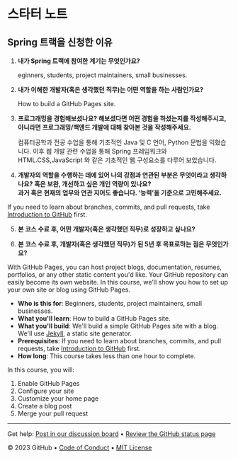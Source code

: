 <header>

<!--
  <<< Author notes: Course header >>>
  Include a 1280×640 image, course title in sentence case, and a concise description in emphasis.
  In your repository settings: enable template repository, add your 1280×640 social image, auto delete head branches.
  Add your open source license, GitHub uses MIT license.
-->
</header>

<!--
1.
내가 Spring 트랙에 참여한 계기는 무엇인가요?
2.
내가 이해한 개발자(혹은 생각했던 직무)는 어떤 역할을 하는 사람인가요? 
3.
프로그래밍을 경험해보셨나요? 해보셨다면 어떤 경험을 하셨는지를 작성해주시고,
아니라면 프로그래밍/백엔드 개발에 대해 찾아본 것을 작성해주세요.
4.
개발자의 역할을 수행하는 데에 있어 나의 강점과 연관된 부분은 무엇이라고 생각하나요? 
혹은 보완, 개선하고 싶은 개인 역량이 있나요 ?  
과거 혹은 현재의 업무와 연관 지어도 좋습니다. ‘능력’을 기준으로 고민해주세요.
5.
본 코스 수료 후, 어떤 개발자(혹은 생각했던 직무)로 성장하고 싶나요?
6.
본 코스 수료 후, 개발자(혹은 생각했던 직무)가 된 5년 후 목표로하는 점은 무엇인가요? 
-->
# 스타터 노트

## Spring 트랙을 신청한 이유

1. **내가 Spring 트랙에 참여한 계기는 무엇인가요?**

   eginners, students, project maintainers, small businesses. 
 

2. **내가 이해한 개발자(혹은 생각했던 직무)는 어떤 역할을 하는 사람인가요?**

   How to build a GitHub Pages site.
  
3. **프로그래밍을 경험해보셨나요? 해보셨다면 어떤 경험을 하셨는지를 작성해주시고, 아니라면 프로그래밍/백엔드 개발에 대해 찾아본 것을 작성해주세요.**

   컴퓨터공학과 전공 수업을 통해 기초적인 Java 및 C 언어, Python 문법을 익혔습니다.
   이후 웹 개발 관련 수업을 통해 Spring 프레임워크와 HTML.CSS,JavaScript 와 같은 기초적인 웹 구성요소를 다루어 보았습니다.
   
4. **개발자의 역할을 수행하는 데에 있어 나의 강점과 연관된 부분은 무엇이라고 생각하나요? 혹은 보완, 개선하고 싶은 개인 역량이 있나요?<br>과거 혹은 현재의 업무와 연관 지어도 좋습니다. ‘능력’을 기준으로 고민해주세요.**

  If you need to learn about branches, commits, and pull requests, take [Introduction to GitHub](https://github.com/skills/introduction-to-github) first.
  
5. **본 코스 수료 후, 어떤 개발자(혹은 생각했던 직무)로 성장하고 싶나요?**

   
6. **본 코스 수료 후, 개발자(혹은 생각했던 직무)가 된 5년 후 목표로하는 점은 무엇인가요?**
  

With GitHub Pages, you can host project blogs, documentation, resumes, portfolios, or any other static content you'd like. Your GitHub repository can easily become its own website. In this course, we'll show you how to set up your own site or blog using GitHub Pages.

- **Who is this for**: Beginners, students, project maintainers, small businesses.
- **What you'll learn**: How to build a GitHub Pages site.
- **What you'll build**: We'll build a simple GitHub Pages site with a blog. We'll use [Jekyll](https://jekyllrb.com), a static site generator.
- **Prerequisites**: If you need to learn about branches, commits, and pull requests, take [Introduction to GitHub](https://github.com/skills/introduction-to-github) first.
- **How long**: This course takes less than one hour to complete.

In this course, you will:

1. Enable GitHub Pages
2. Configure your site
3. Customize your home page
4. Create a blog post
5. Merge your pull request


<footer>



---

Get help: [Post in our discussion board](https://github.com/orgs/skills/discussions/categories/github-pages) &bull; [Review the GitHub status page](https://www.githubstatus.com/)

&copy; 2023 GitHub &bull; [Code of Conduct](https://www.contributor-covenant.org/version/2/1/code_of_conduct/code_of_conduct.md) &bull; [MIT License](https://gh.io/mit)

</footer>
